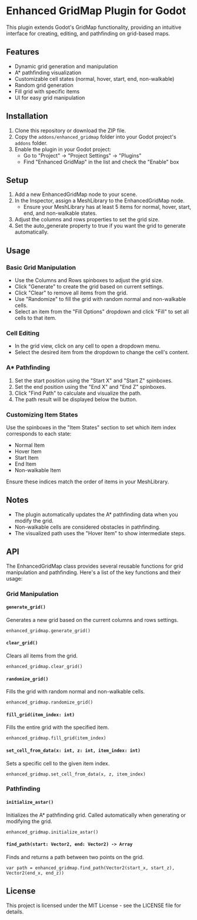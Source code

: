 # Enhanced GridMap Plugin for Godot

This plugin extends Godot's GridMap functionality, providing an intuitive interface for creating, editing, and pathfinding on grid-based maps.

## Features

- Dynamic grid generation and manipulation
- A* pathfinding visualization
- Customizable cell states (normal, hover, start, end, non-walkable)
- Random grid generation
- Fill grid with specific items
- UI for easy grid manipulation

## Installation

1. Clone this repository or download the ZIP file.
2. Copy the `addons/enhanced_gridmap` folder into your Godot project's `addons` folder.
3. Enable the plugin in your Godot project:
   - Go to "Project" -> "Project Settings" -> "Plugins"
   - Find "Enhanced GridMap" in the list and check the "Enable" box

## Setup

1. Add a new EnhancedGridMap node to your scene.
2. In the Inspector, assign a MeshLibrary to the EnhancedGridMap node.
   - Ensure your MeshLibrary has at least 5 items for normal, hover, start, end, and non-walkable states.
3. Adjust the columns and rows properties to set the grid size.
4. Set the auto_generate property to true if you want the grid to generate automatically.

## Usage

### Basic Grid Manipulation

- Use the Columns and Rows spinboxes to adjust the grid size.
- Click "Generate" to create the grid based on current settings.
- Click "Clear" to remove all items from the grid.
- Use "Randomize" to fill the grid with random normal and non-walkable cells.
- Select an item from the "Fill Options" dropdown and click "Fill" to set all cells to that item.

### Cell Editing

- In the grid view, click on any cell to open a dropdown menu.
- Select the desired item from the dropdown to change the cell's content.

### A* Pathfinding

1. Set the start position using the "Start X" and "Start Z" spinboxes.
2. Set the end position using the "End X" and "End Z" spinboxes.
3. Click "Find Path" to calculate and visualize the path.
4. The path result will be displayed below the button.

### Customizing Item States

Use the spinboxes in the "Item States" section to set which item index corresponds to each state:

- Normal Item
- Hover Item
- Start Item
- End Item
- Non-walkable Item

Ensure these indices match the order of items in your MeshLibrary.

## Notes

- The plugin automatically updates the A* pathfinding data when you modify the grid.
- Non-walkable cells are considered obstacles in pathfinding.
- The visualized path uses the "Hover Item" to show intermediate steps.

## API

The EnhancedGridMap class provides several reusable functions for grid manipulation and pathfinding. Here's a list of the key functions and their usage:

### Grid Manipulation

#### `generate_grid()`
Generates a new grid based on the current columns and rows settings.  
```gdscript
enhanced_gridmap.generate_grid()
```

#### `clear_grid()`
Clears all items from the grid.  
```gdscript
enhanced_gridmap.clear_grid()
```

#### `randomize_grid()`
Fills the grid with random normal and non-walkable cells.  
```gdscript
enhanced_gridmap.randomize_grid()
```

#### `fill_grid(item_index: int)`
Fills the entire grid with the specified item.  
```gdscript
enhanced_gridmap.fill_grid(item_index)
```

#### `set_cell_from_data(x: int, z: int, item_index: int)`
Sets a specific cell to the given item index.  
```gdscript
enhanced_gridmap.set_cell_from_data(x, z, item_index)
```

### Pathfinding

#### `initialize_astar()`
Initializes the A* pathfinding grid. Called automatically when generating or modifying the grid.  
```gdscript
enhanced_gridmap.initialize_astar()
```

#### `find_path(start: Vector2, end: Vector2) -> Array`
Finds and returns a path between two points on the grid.  
```gdscript
var path = enhanced_gridmap.find_path(Vector2(start_x, start_z), Vector2(end_x, end_z))
```

## License

This project is licensed under the MIT License - see the LICENSE file for details.